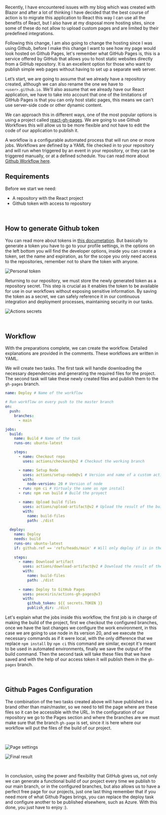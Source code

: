 

Recently, I have encountered issues with my blog which was created with Blazor and after a lot of thinking I have decided that the best course of action is to migrate this application to React this way I can use all the benefits of React, but I also have at my disposal more hosting sites, since some of these do not allow to upload custom pages and are limited by their predefined integrations.


Following this change, I am also going to change the hosting since I was using Github, before I make this change I want to see how my page would look hosted on Github Pages, let's remember what GitHub Pages is, this is a service offered by GitHub that allows you to host static websites directly from a GitHub repository. It is an excellent option for those who want to publish simple web pages without having to set up a separate web server.




Let’s start, we are going to assume that we already have a repository created, although we can also rename the one we have to `<user>.github.io`.  We'll also assume that we already have our React application, we have to take into account that one of the limitations of GitHub Pages is that you can only host static pages, this means we can't use server-side code or other dynamic content.




We can approach this in different ways, one of the most popular options is using a project called [react-gh-pages](https://github.com/gitname/react-gh-pages). We are going to use Github Workflows this will allow us to be more flexible and not have to edit the code of our application to publish it.

A workflow is a configurable automated process that will run one or more jobs. Workflows are defined by a YAML file checked in to your repository and will run when triggered by an event in your repository, or they can be triggered manually, or at a defined schedule. You can read more about [Github Workflow here](https://docs.github.com/en/actions/using-workflows/about-workflows).


## Requirements

Before we start we need:

- A repository with the React project
- Github token with access to repository


<br>

## How to generate Github token




You can read more about tokens in [this documetation](https://docs.github.com/es/authentication/keeping-your-account-and-data-secure/managing-your-personal-access-tokens).
But basically to generate a token you have to go to your profile settings, in the options on the left bottom you will find the developer options, inside you can create a token, set the name and expiration, as for the scope you only need access to the repositories, remember not to share the token with anyone.



![Personal token](/data/posts/img/workflowReactGithubPages/image1.png)



Returning to our repository, we must store the newly generated token as a repository secret. This step is crucial as it enables the token to be available for use in our workflows without exposing sensitive information. By saving the token as a secret, we can safely reference it in our continuous integration and deployment processes, maintaining security in our tasks.


![Actions secrets](/data/posts/img/workflowReactGithubPages/image2.png)



<br>

## Workflow



With the preparations complete, we can create the workflow. Detailed explanations are provided in the comments. These workflows are written in YAML.

We will create two tasks. The first task will handle downloading the necessary dependencies and generating the required files for the project. The second task will take these newly created files and publish them to the `gh-pages` branch.

```yml
name: Deploy # Name of the workflow

# Run workflow on every push to the master branch
on:
  push:
    branches:
      - main

jobs:
  build:
    name: Build # Name of the task
    runs-on: ubuntu-latest 

    steps:
      - name: Checkout repo
        uses: actions/checkout@v2 # Checkout the working branch

      - name: Setup Node
        uses: actions/setup-node@v1 # Version and name of a custom action
        with:
          node-version: 20 # Version of node
      - run: npm ci # Virtualy the same as npm install
      - run: npm run build # Build the proyect

      - name: Upload build files
        uses: actions/upload-artifact@v2 # Upload the result of the build 
        with:
          name: build-files
          path: ./dist
  
  deploy:
    name: Deploy
    needs: build
    runs-on: ubuntu-latest
    if: github.ref == 'refs/heads/main' # Will only deploy if is in the main branch 
  
    steps:
      - name: Download artifact
        uses: actions/download-artifact@v2 # Download the result of the build 
        with:
          name: build-files
          path: ./dist
  
      - name: Deploy to GitHub Pages
        uses: peaceiris/actions-gh-pages@v3
        with:
          github_token: ${{ secrets.TOKEN }}
          publish_dir: ./dist

```



Let's explain what the jobs inside this workflow, the first job is in charge of making the build of the project, first we checkout the configured branches, once we have the last changes we configure the work environment, in this case we are going to use node in its version 20, and we execute the necessary commands as if it were local, with the only difference that we replace `npm install` by `npm ci` this command are similar, except it's meant to be used in automated environments, finally we save the output of the build command. Then the second task will take these files that we have saved and with the help of our access token it will publish them in the `gh-pages` branch.



<br>

## Github Pages Configuration


The combination of the two tasks created above will have published in a brand other than main/master, so we need to tell the page where are these files so it can be accessible with the URL. In the configuration of our repository we go to the Pages section and where the branches are we must make sure that the branch `gh-page` is set, since it is here where our workflow will put the files of the build of our project.

<br>

![Page settings](/data/posts/img/workflowReactGithubPages/image3.png)

![Final result](/data/posts/img/workflowReactGithubPages/image4.png)

<br>

In conclusion, using the power and flexibility that GitHub gives us, not only we can generate a functional build of our project every time we publish to our main branch, or in the configured branches, but also allows us to have a perfect free page for our projects, just one last thing remember that if you need more of what Github Pages brings, you can replace the deploy task and configure another to be published elsewhere, such as Azure. With this done, you just have to enjoy :).
